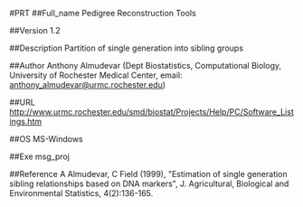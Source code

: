 #PRT
##Full_name
Pedigree Reconstruction Tools

##Version
1.2

##Description
Partition of single generation into sibling groups

##Author
Anthony Almudevar (Dept Biostatistics, Computational Biology, University of Rochester Medical Center, email: anthony_almudevar@urmc.rochester.edu)

##URL
http://www.urmc.rochester.edu/smd/biostat/Projects/Help/PC/Software_Listings.htm

##OS
MS-Windows

##Exe
msg_proj

##Reference
A Almudevar, C Field (1999), "Estimation of single generation sibling relationships based on DNA markers", J. Agricultural, Biological and Environmental Statistics, 4(2):136-165.

